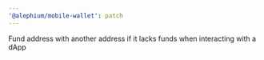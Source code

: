 ```yaml
---
'@alephium/mobile-wallet': patch
---
```


Fund address with another address if it lacks funds when interacting with a dApp

